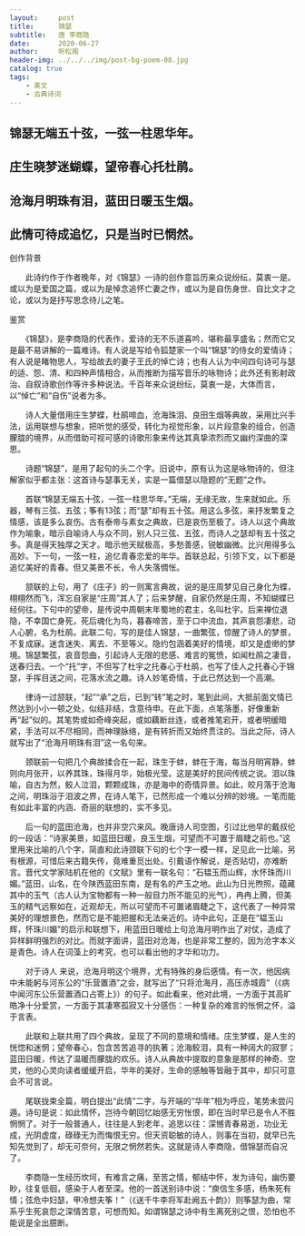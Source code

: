```yaml
---
layout:     post
title:      锦瑟
subtitle:   唐 李商隐
date:       2020-06-27
author:     听松阁
header-img: ../../../img/post-bg-poem-08.jpg
catalog: true
tags:
    - 美文
    - 古典诗词
---
```


## 锦瑟无端五十弦，一弦一柱思华年。

## 庄生晓梦迷蝴蝶，望帝春心托杜鹃。

## 沧海月明珠有泪，蓝田日暖玉生烟。

## 此情可待成追忆，只是当时已惘然。





创作背景

　　此诗约作于作者晚年，对《锦瑟》一诗的创作意旨历来众说纷纭，莫衷一是。或以为是爱国之篇，或以为是悼念追怀亡妻之作，或以为是自伤身世、自比文才之论，或以为是抒写思念待儿之笔。





鉴赏



　　《锦瑟》，是李商隐的代表作，爱诗的无不乐道喜吟，堪称最享盛名；然而它又是最不易讲解的一篇难诗。有人说是写给令狐楚家一个叫“锦瑟”的侍女的爱情诗；有人说是睹物思人，写给故去的妻子王氏的悼亡诗；也有人认为中间四句诗可与瑟的适、怨、清、和四种声情相合，从而推断为描写音乐的咏物诗；此外还有影射政治、自叙诗歌创作等许多种说法。千百年来众说纷纭，莫衷一是，大体而言，以“悼亡”和“自伤”说者为多。



　　诗人大量借用庄生梦蝶，杜鹃啼血，沧海珠泪、良田生烟等典故，采用比兴手法，运用联想与想象，把听觉的感受，转化为视觉形象，以片段意象的组合，创造朦胧的境界，从而借助可视可感的诗歌形象来传达其真挚浓烈而又幽约深曲的深思。



　　诗题“锦瑟”，是用了起句的头二个字。旧说中，原有认为这是咏物诗的，但注解家似乎都主张：这首诗与瑟事无关，实是一篇借瑟以隐题的“无题”之作。



　　首联“锦瑟无端五十弦，一弦一柱思华年。”无端，无缘无故，生来就如此。乐器，琴有三弦、五弦；筝有13弦；而“瑟”却有五十弦。用这么多弦，来抒发繁复之情感，该是多么哀伤。古有泰帝与素女之典故，已是哀伤至极了。诗人以这个典故作为喻象，暗示自喻诗人与众不同，别人只三弦、五弦，而诗人之瑟却有五十弦之多。真是得天独厚之天才。暗示他天赋极高，多愁善感，锐敏幽微。比兴用得多么高妙。下一句，一弦一柱，追忆青春恋爱的年华。首联总起，引领下文，以下都是追忆美好的青春。但又美景不长，令人失落惆怅。



　　颔联的上句，用了《庄子》的一则寓言典故，说的是庄周梦见自己身化为蝶，栩栩然而飞，浑忘自家是“庄周”其人了；后来梦醒，自家仍然是庄周，不知蝴蝶已经何往。下句中的望帝，是传说中周朝末年蜀地的君主，名叫杜宇。后来禅位退隐，不幸国亡身死，死后魂化为鸟，暮春啼苦，至于口中流血，其声哀怨凄悲，动人心腑，名为杜鹃。此联二句，写的是佳人锦瑟，一曲繁弦，惊醒了诗人的梦景，不复成寐。迷含迷失、离去、不至等义。隐约包涵着美好的情境，却又是虚缈的梦境。锦瑟繁弦，哀音怨曲，引起诗人无限的悲感、难言的冤愤，如闻杜鹃之凄音，送春归去。一个“托”字，不但写了杜宇之托春心于杜鹃，也写了佳人之托春心于锦瑟，手挥目送之间，花落水流之趣。诗人妙笔奇情，于此已然达到一个高潮。



　　律诗一过颔联，“起”“承”之后，已到“转”笔之时，笔到此间，大抵前面文情已然达到小小一顿之处，似结非结，含意待申。在此下面，点笔落墨，好像重新再“起”似的。其笔势或如奇峰突起，或如藕断丝连，或者推笔宕开，或者明缓暗紧，手法可以不尽相同，而神理脉络，是有转折而又始终贯注的。当此之际，诗人就写出了“沧海月明珠有泪”这一名句来。



　　颈联前一句把几个典故揉合在一起，珠生于蚌，蚌在于海，每当月明宵静，蚌则向月张开，以养其珠，珠得月华，始极光莹。这是美好的民间传统之说。泪以珠喻，自古为然，鲛人泣泪，颗颗成珠，亦是海中的奇情异景。如此，皎月落于沧海之间，明珠浴于泪波之界，在诗人笔下，已然形成一个难以分辨的妙境。一笔而能有如此丰富的内涵、奇丽的联想的，实不多见。



　　后一句的蓝田沧海，也并非空穴来风。晚唐诗人司空图，引过比他早的戴叔伦的一段话：“诗家美景，如蓝田日暖，良玉生烟，可望而不可置于眉睫之前也。”这里用来比喻的八个字，简直和此诗颈联下句的七个字一模一样，足见此一比喻，另有根源，可惜后来古籍失传，竟难重觅出处。引戴语作解说，是否贴切，亦难断言。晋代文学家陆机在他的《文赋》里有一联名句：“石韫玉而山辉，水怀珠而川媚。”蓝田，山名，在今陕西蓝田东南，是有名的产玉之地。此山为日光煦照，蕴藏其中的玉气（古人认为宝物都有一种一般目力所不能见的光气），冉冉上腾，但美玉的精气远察如在，近观却无，所以可望而不可置诸眉睫之下，这代表了一种异常美好的理想景色，然而它是不能把握和无法亲近的。诗中此句，正是在“韫玉山辉，怀珠川媚”的启示和联想下，用蓝田日暖给上句沧海月明作出了对仗，造成了异样鲜明强烈的对比。而就字面讲，蓝田对沧海，也是非常工整的，因为沧字本义是青色。诗人在词藻上的考究，也可以看出他的才华和功力。



　　对于诗人 来说，沧海月明这个境界，尤有特殊的身后感情。有一次，他因病中未能躬与河东公的“乐营置酒”之会，就写出了“只将沧海月，高压赤城霞”（《病中闻河东公乐营置酒口占寄上》）的句子。如此看来，他对此境，一方面于其高旷皓净十分爱赏，一方面于其凄寒孤寂又十分感伤：一种复杂的难言的怅惘之怀，溢于言表。



　　此联和上联共用了四个典故，呈现了不同的意境和情绪。庄生梦蝶，是人生的恍惚和迷惘；望帝春心，包含苦苦追寻的执著；沧海鲛泪，具有一种阔大的寂寥；蓝田日暖，传达了温暖而朦胧的欢乐。诗人从典故中提取的意象是那样的神奇、空灵，他的心灵向读者缓缓开启，华年的美好，生命的感触等皆融于其中，却只可意会不可言说。



　　尾联拢束全篇，明白提出“此情”二字，与开端的“华年”相为呼应，笔势未尝闪遁。诗句是说：如此情怀，岂待今朝回忆始感无穷怅恨，即在当时早已是令人不胜惘惘了。对于一般普通人，往往是人到老年，追思以往：深憾青春易逝，功业无成，光阴虚度，碌碌无为而悔恨无穷。但天资聪敏的诗人，则事在当初，就早已先知先觉到了，却无可奈何，无限之惘然若失。这就是诗人李商隐，借锦瑟而自况了。



　　李商隐一生经历坎坷，有难言之痛，至苦之情，郁结中怀，发为诗句，幽伤要眇，往复低徊，感染于人者至深。他的一首送别诗中说：“庾信生多感，杨朱死有情；弦危中妇瑟，甲冷想夫筝！”（《送千牛李将军赴阙五十韵》）则筝瑟为曲，常系乎生死哀怨之深情苦意，可想而知。如谓锦瑟之诗中有生离死别之恨，恐怕也不能说是全出臆断。
